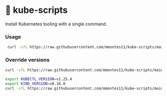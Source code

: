 # 📜 kube-scripts
Install Kubernetes tooling with a single command.

### Usage

```bash
 curl -sfL https://raw.githubusercontent.com/mmontes11/kube-scripts/main/kubernetes.sh | sudo bash -s -
``` 

### Override versions

```bash
curl -sfL https://raw.githubusercontent.com/mmontes11/kube-scripts/main/kubernetes.sh | sudo KUBECTL_VERSION=v1.25.4 bash -s -
``` 
```bash
export KUBECTL_VERSION=v1.25.4
export KIND_VERSION=v0.16.0
curl -sfL https://raw.githubusercontent.com/mmontes11/kube-scripts/main/kubernetes.sh | sudo --preserve-env bash -s -
``` 